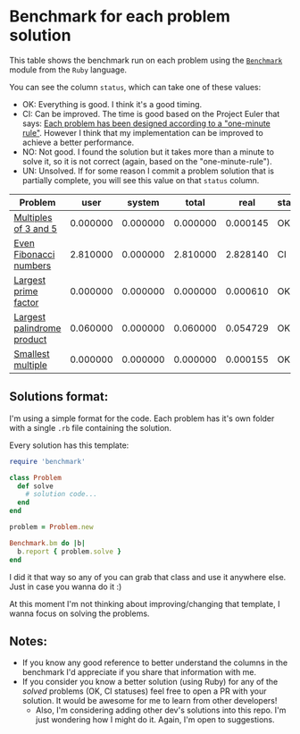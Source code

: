 # Benchmark for each problem solution

This table shows the benchmark run on each problem using the [`Benchmark`](http://ruby-doc.org/stdlib-2.0.0/libdoc/benchmark/rdoc/Benchmark.html) module from the `Ruby` language.

You can see the column `status`, which can take one of these values:
* OK: Everything is good. I think it's a good timing.
* CI: Can be improved. The time is good based on the Project Euler that says: [Each problem has been designed according to a "one-minute rule"](https://projecteuler.net/about). However I think that my implementation can be improved to achieve a better performance. 
* NO: Not good. I found the solution but it takes more than a minute to solve it, so it is not correct (again, based on the "one-minute-rule").
* UN: Unsolved. If for some reason I commit a problem solution that is partially complete, you will see this value on that `status` column.

| Problem | user | system | total | real | status
|---|---|---|---|---|---|
| [Multiples of 3 and 5](problem-1/problem_1.rb) | 0.000000 | 0.000000 | 0.000000 | 0.000145 | OK
| [Even Fibonacci numbers](problem-2/problem_2.rb) | 2.810000 | 0.000000 | 2.810000 | 2.828140 | CI
| [Largest prime factor](problem-3/problem_3.rb) | 0.000000 | 0.000000 | 0.000000 | 0.000610 | OK
| [Largest palindrome product](problem-4/problem_4.rb) | 0.060000 | 0.000000 | 0.060000 | 0.054729 | OK
| [Smallest multiple](problem-5/problem_5.rb) | 0.000000 | 0.000000 | 0.000000 | 0.000155 | OK
## Solutions format:

I'm using a simple format for the code. Each problem has it's own folder with a single `.rb` file containing the solution.

Every solution has this template:

```ruby
require 'benchmark'

class Problem
  def solve
    # solution code...
  end
end

problem = Problem.new

Benchmark.bm do |b|
  b.report { problem.solve }
end
```
I did it that way so any of you can grab that class and use it anywhere else. Just in case you wanna do it :)

At this moment I'm not thinking about improving/changing that template, I wanna focus on solving the problems.
## Notes:
* If you know any good reference to better understand the columns in the benchmark I'd appreciate if you share that information with me.
* If you consider you know a better solution (using Ruby) for any of the _solved_ problems (OK, CI statuses) feel free to open a PR with your solution. It would be awesome for me to learn from other developers! 
    * Also, I'm considering adding other dev's solutions into this repo. I'm just wondering how I might do it. Again, I'm open to suggestions.   